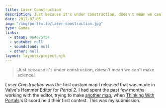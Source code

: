 ```yaml
---
title: Laser Construction
description: Just because it's under construction, doesn't mean we can't make science!
date: 2017-07-05
img: "/img/portfolio/laser-construction.jpg"
type: Games
links:
  - steam: 964675754
  - youtube: null
  - soundcloud: null
  - other: null
layout: layouts/project.njk
---
```

> Just because it's under construction, doesn't mean we can't make science!

*Laser Construction* was the first custom map I released that was made in Valve's Hammer Editor for *Portal 2*. I had spent the past few months working with the editor, trying to make [another map](/portfolio/detour/), when [Thinking With Portals](https://www.thinking.withportals.com/)'s Discord held their first contest. This was my submission.